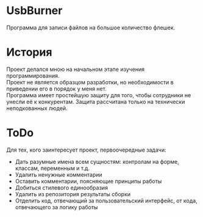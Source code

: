 # UsbBurner
Программа для записи файлов на большое количество флешек.

# История
Проект делался мною на начальном этапе изучения программирования.  
Проект не является образцом разработки, но необходимости в приведении его в порядок у меня нет.  
Программа имеет простейшую защиту для того, чтобы сотрудники не унесли её к конкурентам. Защита рассчитана только на технически неподкованных людей.  

# ToDo
Для тех, кого заинтересует проект, первоочередные задачи:  
* Дать разумные имена всем сущностям: контролам на форме, классам, переменным и т.д.  
* Удалить ненужные комментарии  
* Оставить комментарии, поясняющие принципы работы  
* Добиться стилевого единообразия
* Удалить из репозитория результаты сборки
* Отделить код, отвечающий за пользовательский интерфейс, от кода, отвечающего за логику работы
